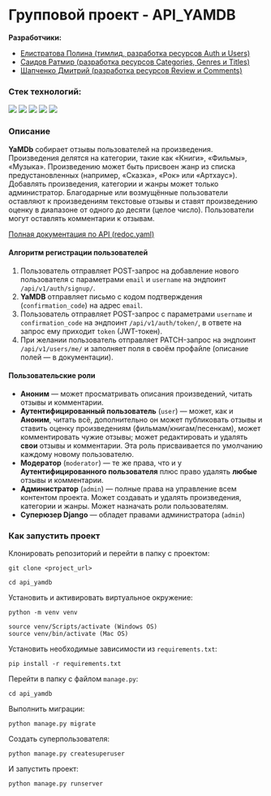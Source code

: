 # Групповой проект - API_YAMDB

**Разработчики:**
- [Елистратова Полина (тимлид, разработка ресурсов Auth и Users)](https://github.com/TIoJIuHa)
- [Саидов Ратмир (разработка ресурсов Categories, Genres и Titles)](https://github.com/RatmirSaidov)
- [Шапченко Дмитрий (разработка ресурсов Review и Comments)](https://github.com/dltt1)

### Стек технологий:

<div>
  <img src="https://img.shields.io/badge/python-3670A0?style=for-the-badge&logo=python&logoColor=ffdd54"/>
  <img src="https://img.shields.io/badge/Django-092E20?style=for-the-badge&logo=django&logoColor=green"/>
  <img src="https://img.shields.io/badge/django%20rest-ff1709?style=for-the-badge&logo=django&logoColor=white"/>
  <img src="https://img.shields.io/badge/JWT-000000?style=for-the-badge&logo=JSON%20web%20tokens&logoColor=white"/>
  <img src="https://img.shields.io/badge/SQLite-07405E?style=for-the-badge&logo=sqlite&logoColor=white"/>
</div>


### Описание

**YaMDb** собирает отзывы пользователей на произведения. Произведения делятся на категории, такие как «Книги», «Фильмы», «Музыка». Произведению может быть присвоен жанр из списка предустановленных (например, «Сказка», «Рок» или «Артхаус»). Добавлять произведения, категории и жанры может только администратор.
Благодарные или возмущённые пользователи оставляют к произведениям текстовые отзывы и ставят произведению оценку в диапазоне от одного до десяти (целое число). Пользователи могут оставлять комментарии к отзывам.

[Полная документация по API (redoc.yaml)](api_yamdb\static\redoc.yaml)

#### Алгоритм регистрации пользователей

  1. Пользователь отправляет POST-запрос на добавление нового пользователя с параметрами `email` и `username` на эндпоинт `/api/v1/auth/signup/`.
  2. **YaMDB** отправляет письмо с кодом подтверждения (`confirmation_code`) на адрес  `email`.
  3. Пользователь отправляет POST-запрос с параметрами `username` и `confirmation_code` на эндпоинт `/api/v1/auth/token/`, в ответе на запрос ему приходит `token` (JWT-токен).
  4. При желании пользователь отправляет PATCH-запрос на эндпоинт `/api/v1/users/me/` и заполняет поля в своём профайле (описание полей — в документации).

#### Пользовательские роли

  - **Аноним** — может просматривать описания произведений, читать отзывы и комментарии.
  - **Аутентифицированный пользователь** (`user`) — может, как и **Аноним**, читать всё, дополнительно он может публиковать отзывы и ставить оценку произведениям (фильмам/книгам/песенкам), может комментировать чужие отзывы; может редактировать и удалять **свои** отзывы и комментарии. Эта роль присваивается по умолчанию каждому новому пользователю.
  - **Модератор** (`moderator`) — те же права, что и у **Аутентифицированного пользователя** плюс право удалять **любые** отзывы и комментарии.
  - **Администратор** (`admin`) — полные права на управление всем контентом проекта. Может создавать и удалять произведения, категории и жанры. Может назначать роли пользователям. 
  - **Суперюзер Django** — обладет правами администратора (`admin`)

### Как запустить проект

Клонировать репозиторий и перейти в папку с проектом:
```
git clone <project_url>
```
```
cd api_yamdb
```

Установить и активировать виртуальное окружение:
```
python -m venv venv
```
```
source venv/Scripts/activate (Windows OS)
source venv/bin/activate (Mac OS)
```

Установить необходимые зависимости из `requirements.txt`:
```
pip install -r requirements.txt
```

Перейти в папку с файлом `manage.py`:
```
cd api_yamdb
```

Выполнить миграции:
```
python manage.py migrate
```

Создать суперпользователя:
```
python manage.py createsuperuser
```

И запустить проект:
```
python manage.py runserver
```
